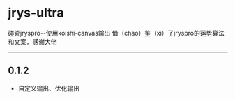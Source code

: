 # jrys-ultra
碰瓷jryspro--使用koishi-canvas输出
借（chao）鉴（xi）了jryspro的运势算法和文案，感谢大佬

---

## 0.1.2
- 自定义输出、优化输出
